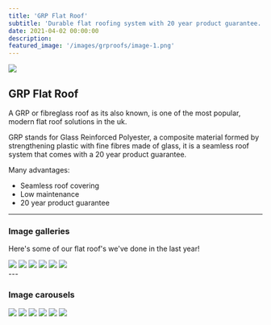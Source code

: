 ```yaml
---
title: 'GRP Flat Roof'
subtitle: 'Durable flat roofing system with 20 year product guarantee. '
date: 2021-04-02 00:00:00
description:  
featured_image: '/images/grproofs/image-1.png'
---
```


![](/images/grproofs/image-1.png)

## GRP Flat Roof

A GRP or fibreglass roof as its also known, is one of the most popular, modern flat roof solutions in the uk. 

GRP stands for Glass Reinforced Polyester, a composite material formed by strengthening plastic with fine fibres made of glass, it is a seamless roof system that comes with a 20 year product guarantee.


Many advantages:

* Seamless roof covering
* Low maintenance 
* 20 year product guarantee

---

### Image galleries

Here's some of our flat roof's we've done in the last year!

<div class="gallery" data-columns="3">
	<img src="/images/grproofs/image-1.png">
	<img src="/images/grproofs/image-2.png">
	<img src="/images/grproofs/image-3.png">
	<img src="/images/grproofs/image-4.png">
	<img src="/images/grproofs/image-5.png">
	<img src="/images/grproofs/image-6.png">
</div>
---

### Image carousels


<div class="gallery" data-columns="1">
	<img src="/images/grproofs/image-1.png">
	<img src="/images/grproofs/image-2.png">
	<img src="/images/grproofs/image-3.png">
	<img src="/images/grproofs/image-4.png">
	<img src="/images/grproofs/image-5.png">
	<img src="/images/grproofs/image-6.png">
</div>
